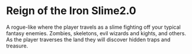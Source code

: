 # Reign of the Iron Slime2.0
A rogue-like where the player travels as a slime fighting off your typical fantasy enemies. Zombies, skeletons, evil wizards and kights, and others. As the player traverses the land they will discover hidden traps and treasure.
